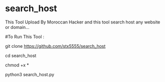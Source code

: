 # search_host
This Tool Upload By Moroccan Hacker and this tool search  host any website or domain...

#To Run This Tool :

git clone https://github.com/stx5555/search_host

cd search_host


chmod +x *


python3 search_host.py

